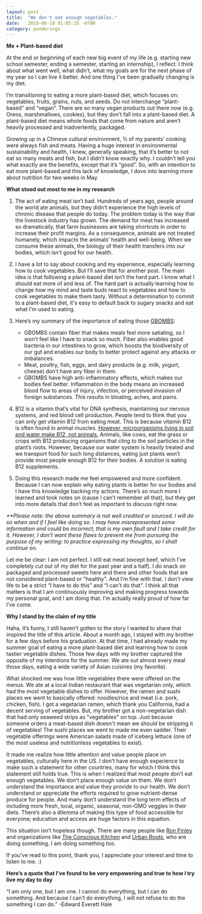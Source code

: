 ```yaml
---
layout: post
title:  "We don't eat enough vegetables."
date:   2019-06-18 01:05:25 -0700
category: ponderings
---
```

**Me + Plant-based diet**

At the end or beginning of each new big event of my life (e.g. starting new school semester, ending a semester, starting an internship), I reflect. I think about what went well, what didn’t, what my goals are for the next phase of my year so I can live it better. And one thing I’ve been gradually changing is my diet.

I’m transitioning to eating a more plant-based diet, which focuses on: vegetables, fruits, grains, nuts, and seeds. Do not interchange “plant-based” and “vegan”. There are so many vegan products out there now (e.g. Oreos, marshmallows, cookies), but they don’t fall into a plant-based diet. A plant-based diet means whole foods that come from nature and aren’t heavily processed and inadvertently, packaged. 

Growing up in a Chinese cultural environment, ½ of my parents’ cooking were always fish and meats. Having a huge interest in environmental sustainability and health, I knew, generally speaking, that it’s better to not eat so many meats and fish, but I didn’t know exactly why. I couldn’t tell you what exactly are the benefits, except that it’s “good”. So, with an intention to eat more plant-based and this lack of knowledge, I dove into learning more about nutrition for two weeks in May. 

**What stood out most to me in my research**

1. The act of eating meat isn’t bad. Hundreds of years ago, people around the world ate animals, but they didn’t experience the high levels of chronic disease that people do today. The problem today is the way that the livestock industry has grown. The demand for meat has increased so dramatically, that farm businesses are taking shortcuts in order to increase their profit margins. As a consequence, animals are not treated humanely, which impacts the animals’ health and well-being. When we consume these animals, the biology of their health transfers into our bodies, which isn't good for our health.

2. I have a lot to say about cooking and my experience, especially learning how to cook vegetables. But I’ll save that for another post. The main idea is that following a plant-based diet isn’t the hard part. I know what I should eat more of and less of. The hard part is actually learning how to change how my mind and taste buds react to vegetables and how to cook vegetables to make them tasty. Without a determination to commit to a plant-based diet, it's easy to default back to sugary snacks and eat what I'm used to eating.

3. Here’s my summary of the importance of eating those [GBOMBS][gbombs]: 
    * GBOMBS contain fiber that makes meals feel more satiating, so I won’t feel like I have to snack so much. Fiber also enables good bacteria in our intestines to grow, which boosts the biodiversity of our gut and enables our body to better protect against any attacks or imbalances. 
    * Meat, poultry, fish, eggs, and dairy products (e.g. milk, yogurt, cheese) don’t have any fiber in them.
    * GBOMBS have high anti-inflammatory effects, which makes our bodies feel better. Inflammation in the body means an increased blood flow to areas of injury, infection, or perceived invasion of foreign substances. This results in bloating, aches, and pains. 


4. B12 is a vitamin that’s vital for DNA synthesis, maintaining our nervous systems, and red blood cell production. People tend to think that you can only get vitamin B12 from eating meat. This is because vitamin B12 is often found in animal muscles. [However, microorganisms living in soil and water make B12, not animals.][B12-correction] Animals, like cows, eat the grass or crops with B12 producing organisms that cling to the soil particles in the plant’s roots. However, because our water system is heavily treated and we transport food for such long distances, eating just plants won’t provide most people enough B12 for their bodies. A solution is eating B12 supplements.

5. Doing this research made me feel empowered and more confident. Because I can now explain why eating plants is better for our bodies and I have this knowledge backing my actions. There’s so much more I learned and took notes on (cause I can’t remember all that), but they get into more details that don’t feel as important to discuss right now. 

_**Please note: the above summary is not well credited or sourced. I will do so when and if I feel like doing so. I may have misrepresented some information and could be incorrect; that is my own fault and I take credit for it. However, I don’t want these flaws to prevent me from pursuing the purpose of my writing: to practice expressing my thoughts, so I shall continue on._

Let me be clear: I am not perfect. I still eat meat (except beef, which I’ve completely cut out of my diet for the past year and a half). I do snack on packaged and processed sweets here and there and other foods that are not considered plant-based or "healthy". And I’m fine with that. I don’t view life to be a strict “I have to do this” and “I can’t do that”. I think all that matters is that I am continuously improving and making progress towards my personal goal, and I am doing that. I’m actually really proud of how far I’ve come.

**Why I stand by the claim of my title**

Haha, it’s funny, I still haven’t gotten to the story I wanted to share that inspired the title of this article. About a month ago, I stayed with my brother for a few days before his graduation. At that time, I had already made my summer goal of eating a more plant-based diet and learning how to cook tastier vegetable dishes. Those few days with my brother captured the opposite of my intentions for the summer. We ate out almost every meal those days, eating a wide variety of Asian cuisines (my favorite). 

What shocked me was how little vegetables there were offered on the menus. We ate at a local Indian restaurant that was vegetarian only, which had the most vegetable dishes to offer. However, the ramen and sushi places we went to basically offered: noodles/rice and meat (i.e. pork, chicken, fish). I got a vegetarian ramen, which thank you California, had a decent serving of vegetables. But, my brother got a non-vegetarian dish that had only seaweed strips as "vegetables" on top. Just because someone orders a meat-based dish doesn't mean we should be stripping it of vegetables! The sushi places we went to made me even sadder. Their vegetable offerings were American salads made of iceberg lettuce (one of the most useless and nutritionless vegetables to exist). 

It made me realize how little attention and value people place on vegetables, culturally here in the US. I don’t have enough experience to make such a statement for other countries, many for which I think this statement still holds true. This is when I realized that most people don’t eat enough vegetables. We don’t place enough value on them. We don’t understand the importance and value they provide to our health. We don’t understand or appreciate the efforts required to grow nutrient-dense produce for people. And many don’t understand the long term effects of including more fresh, local, organic, seasonal, non-GMO veggies in their diets. There’s also a dilemma of making this type of food accessible for everyone; education and access are huge factors in this equation.

This situation isn’t hopeless though. There are many people like [Ron Finley][ron-finley] and organizations like [The Conscious Kitchen][tck] and [Urban Roots][atx], who are doing something. I am doing something too. 

If you've read to this point, thank you, I appreciate your interest and time to listen to me. :) 

**Here’s a quote that I’ve found to be very empowering and true to how I try live my day to day**

“I am only one, but I am one. I cannot do everything, but I can do something. And because I can’t do everything, I will not refuse to do the something I can do.” -Edward Everett Hale

[gbombs]:https://www.drfuhrman.com/get-started/eat-to-live-blog/62/the-healthiest-anti-cancer-foods-g-bombs
[B12-correction]:https://foodrevolution.org/blog/supplements-vegetarians-vegans-plant-based/?utm_campaign=frn19&utm_medium=email&utm_source=email-automated&utm_content=5444&utm_term=existing-email-list&email=&firstname=Friend&lastname=
[ron-finley]:http://ronfinley.com/
[tck]:https://www.consciouskitchen.org/
[atx]:https://urbanrootsatx.org/
